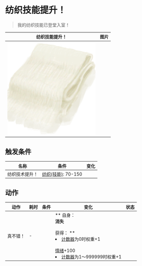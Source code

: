# 纺织技能提升！  
> 我的纺织技能已登堂入室！  
  
  纺织技能提升！  |   图片   
 ----  |  ----:   
   |  <img decoding="async" src="Sprite/ClothVeryLarge.png" href="a.md" style="max-width:300px;max-height:300px;">   
  
## 触发条件  
名称  |  条件  |  变化  
----  |  ----  |  ----  
纺织技术提升！  |  [纺织(技能)](Skill_Tailoring.md): 70-150  |    
## 动作  
动作  |  耗时  |  条件  |  变化  |  状态  
----  |  ----  |  ----  |  ----  |  ----  
真不错！<br>  |  -  |    |  ** 自身：**<br>消失<br><br>** 获得： **<br><li>[计数器](TickCounter.md)为0时权重+1</li><br>[情绪](Morale.md)+100<br><li>[计数器](TickCounter.md)为1～999999时权重+1</li>  |    


<script>document.title="纺织技能提升！ - 卡牌生存百科 Card Survival Wiki";</script>